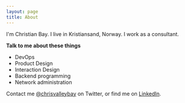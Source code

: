```yaml
---
layout: page
title: About
---
```

I'm Christian Bay. I live in Kristiansand, Norway. I work as a consultant.

**Talk to me about these things**

* DevOps
* Product Design
* Interaction Design
* Backend programming
* Network administration

Contact me [@chrisvalleybay](https://twitter.com/chrisvalleybay) on Twitter, or find me on [LinkedIn](https://linkedin.com/in/chridal).
